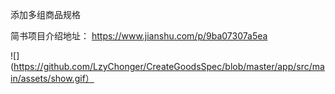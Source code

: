 添加多组商品规格

简书项目介绍地址： https://www.jianshu.com/p/9ba07307a5ea

![](https://github.com/LzyChonger/CreateGoodsSpec/blob/master/app/src/main/assets/show.gif）